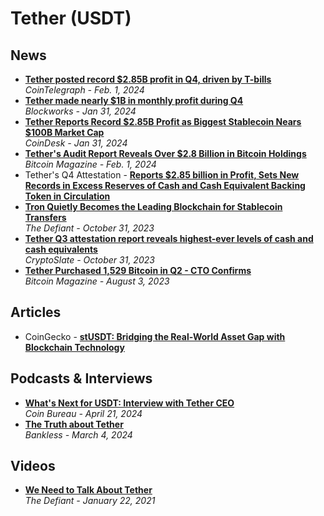 # Tether (USDT)

## News

- [**Tether posted record $2.85B profit in Q4, driven by T-bills**](https://cointelegraph.com/news/tether-posted-record-2-85-billion-profit-q4-driven-treasury-bills)
  <br/>_CoinTelegraph - Feb. 1, 2024_
- [**Tether made nearly $1B in monthly profit during Q4**](https://blockworks.co/news/tether-monthly-profit-q4)
  <br/>_Blockworks - Jan 31, 2024_
- [**Tether Reports Record $2.85B Profit as Biggest Stablecoin Nears $100B Market Cap**](https://www.coindesk.com/business/2024/01/31/tether-reports-record-285b-profit-as-biggest-stablecoin-nears-100b-market-cap/)
  <br/>_CoinDesk - Jan 31, 2024_
- [**Tether's Audit Report Reveals Over $2.8 Billion in Bitcoin Holdings**](https://bitcoinmagazine.com/business/tethers-audit-report-reveals-over-2-8-billion-in-bitcoin-holdings)
  <br/>_Bitcoin Magazine - Feb. 1, 2024_
- Tether's Q4 Attestation - [**Reports $2.85 billion in Profit, Sets New Records in Excess Reserves of Cash and Cash Equivalent Backing Token in Circulation**](https://tether.to/en/tethers-2023-q4-attestation/)
- [**Tron Quietly Becomes the Leading Blockchain for Stablecoin Transfers**](https://thedefiant.io/tron-quietly-becomes-the-leading-blockchain-for-stablecoin-transfers)
  <br/>_The Defiant - October 31, 2023_
- [**Tether Q3 attestation report reveals highest-ever levels of cash and cash equivalents**](https://cryptoslate.com/tether-q3-attestation-report-reveals-highest-ever-levels-of-cash-and-cash-equivalents/)
  <br/>_CryptoSlate - October 31, 2023_
- [**Tether Purchased 1,529 Bitcoin in Q2 - CTO Confirms**](https://bitcoinmagazine.com/markets/exclusive-tether-purchased-1529-bitcoin-in-q2-cto-confirms)
  <br/>_Bitcoin Magazine - August 3, 2023_

## Articles

- CoinGecko - [**stUSDT: Bridging the Real-World Asset Gap with Blockchain Technology**](https://www.coingecko.com/learn/stusdt-new-era-of-real-world-asset-tokenization)

## Podcasts & Interviews
- [**What's Next for USDT: Interview with Tether CEO**](https://www.youtube.com/watch?v=1oDgxAvQVQk)
  <br/>_Coin Bureau - April 21, 2024_
- [**The Truth about Tether**](https://www.youtube.com/watch?v=w3Kh9FVOtwA)
  <br/>_Bankless - March 4, 2024_

## Videos

- [**We Need to Talk About Tether**](https://www.youtube.com/watch?v=k1W_Gyerhug)
  <br/>_The Defiant - January 22, 2021_
